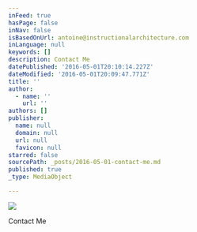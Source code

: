 ```yaml
---
inFeed: true
hasPage: false
inNav: false
isBasedOnUrl: antoine@instructionalarchitecture.com
inLanguage: null
keywords: []
description: Contact Me
datePublished: '2016-05-01T20:10:14.227Z'
dateModified: '2016-05-01T20:09:47.771Z'
title: ''
author:
  - name: ''
    url: ''
authors: []
publisher:
  name: null
  domain: null
  url: null
  favicon: null
starred: false
sourcePath: _posts/2016-05-01-contact-me.md
published: true
_type: MediaObject

---
```

![](https://the-grid-user-content.s3-us-west-2.amazonaws.com/9df5ac21-2e29-4699-a3ae-ba44f3e04cb5.jpg)

Contact Me